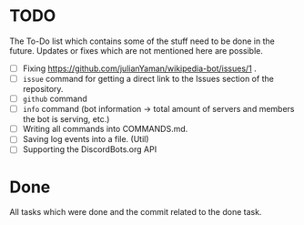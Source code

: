 # TODO

The To-Do list which contains some of the stuff need to be done in the future. 
Updates or fixes which are not mentioned here are possible.

- [ ] Fixing https://github.com/julianYaman/wikipedia-bot/issues/1 .
- [ ] ``issue`` command for getting a direct link to the Issues section of the repository.
- [ ] ``github`` command
- [ ] ``info`` command 
(bot information -> total amount of servers and members the bot is serving, etc.)
- [ ] Writing all commands into COMMANDS.md.
- [ ] Saving log events into a file. (Util)
- [ ] Supporting the DiscordBots.org API

# Done
All tasks which were done and the commit related to the done task.